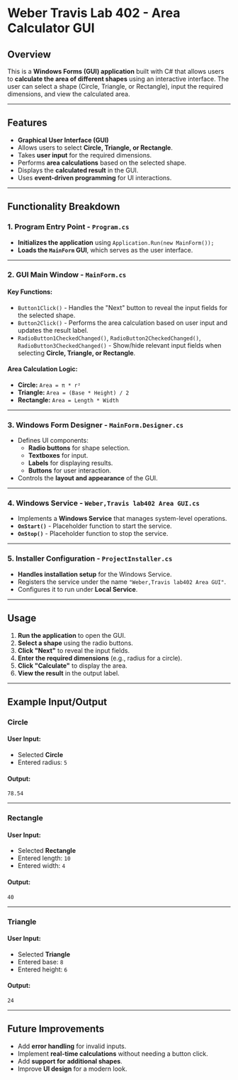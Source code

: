 # **Weber Travis Lab 402 - Area Calculator GUI**

## **Overview**
This is a **Windows Forms (GUI) application** built with C# that allows users to **calculate the area of different shapes** using an interactive interface. The user can select a shape (Circle, Triangle, or Rectangle), input the required dimensions, and view the calculated area.

---

## **Features**
- **Graphical User Interface (GUI)**
- Allows users to select **Circle, Triangle, or Rectangle**.
- Takes **user input** for the required dimensions.
- Performs **area calculations** based on the selected shape.
- Displays the **calculated result** in the GUI.
- Uses **event-driven programming** for UI interactions.

---

## **Functionality Breakdown**

### **1. Program Entry Point - `Program.cs`**
- **Initializes the application** using `Application.Run(new MainForm());`
- **Loads the `MainForm` GUI**, which serves as the user interface.

---

### **2. GUI Main Window - `MainForm.cs`**
#### **Key Functions:**
- `Button1Click()` - Handles the "Next" button to reveal the input fields for the selected shape.
- `Button2Click()` - Performs the area calculation based on user input and updates the result label.
- `RadioButton1CheckedChanged()`, `RadioButton2CheckedChanged()`, `RadioButton3CheckedChanged()` - Show/hide relevant input fields when selecting **Circle, Triangle, or Rectangle**.

#### **Area Calculation Logic:**
- **Circle:** `Area = π * r²`
- **Triangle:** `Area = (Base * Height) / 2`
- **Rectangle:** `Area = Length * Width`

---

### **3. Windows Form Designer - `MainForm.Designer.cs`**
- Defines UI components:
  - **Radio buttons** for shape selection.
  - **Textboxes** for input.
  - **Labels** for displaying results.
  - **Buttons** for user interaction.
- Controls the **layout and appearance** of the GUI.

---

### **4. Windows Service - `Weber,Travis lab402 Area GUI.cs`**
- Implements a **Windows Service** that manages system-level operations.
- **`OnStart()`** - Placeholder function to start the service.
- **`OnStop()`** - Placeholder function to stop the service.

---

### **5. Installer Configuration - `ProjectInstaller.cs`**
- **Handles installation setup** for the Windows Service.
- Registers the service under the name `"Weber,Travis lab402 Area GUI"`.
- Configures it to run under **Local Service**.

---

## **Usage**
1. **Run the application** to open the GUI.
2. **Select a shape** using the radio buttons.
3. **Click "Next"** to reveal the input fields.
4. **Enter the required dimensions** (e.g., radius for a circle).
5. **Click "Calculate"** to display the area.
6. **View the result** in the output label.

---

## **Example Input/Output**

### **Circle**
#### **User Input:**
- Selected **Circle**
- Entered radius: `5`
#### **Output:**
```
78.54
```

---

### **Rectangle**
#### **User Input:**
- Selected **Rectangle**
- Entered length: `10`
- Entered width: `4`
#### **Output:**
```
40
```

---

### **Triangle**
#### **User Input:**
- Selected **Triangle**
- Entered base: `8`
- Entered height: `6`
#### **Output:**
```
24
```

---

## **Future Improvements**
- Add **error handling** for invalid inputs.
- Implement **real-time calculations** without needing a button click.
- Add **support for additional shapes**.
- Improve **UI design** for a modern look.
